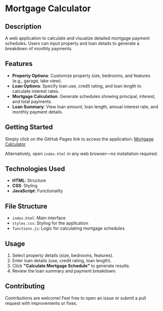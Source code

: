 
# **Mortgage Calculator**

## **Description**

A web application to calculate and visualize detailed mortgage payment schedules. Users can input property and loan details to generate a breakdown of monthly payments.

## **Features**

- **Property Options**: Customize property size, bedrooms, and features (e.g., garage, lake view).
- **Loan Options**: Specify loan use, credit rating, and loan length to calculate interest rates.
- **Mortgage Calculation**: Generate schedules showing principal, interest, and total payments.
- **Loan Summary**: View loan amount, loan length, annual interest rate, and monthly payment details.

## **Getting Started**

Simply click on the GitHub Pages link to access the application:
[Mortgage Calculator](https://anupamabhatta.github.io/mortgage-calculator/)

Alternatively, open `index.html` in any web browser—no installation required.

## **Technologies Used**

- **HTML**: Structure
- **CSS**: Styling
- **JavaScript**: Functionality

## **File Structure**

- `index.html`: Main interface
- `styles.css`: Styling for the application
- `functions.js`: Logic for calculating mortgage schedules

## **Usage**

1. Select property details (size, bedrooms, features).
2. Enter loan details (use, credit rating, loan length).
3. Click **"Calculate Mortgage Schedule"** to generate results.
4. Review the loan summary and payment breakdown.

## **Contributing**

Contributions are welcome! Feel free to open an issue or submit a pull request with improvements or fixes.
